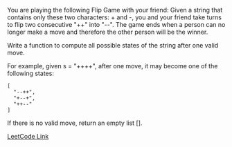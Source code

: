 You are playing the following Flip Game with your friend: Given a string that contains only these two characters: + and -, you and your friend take turns to flip two consecutive "++" into "--". The game ends when a person can no longer make a move and therefore the other person will be the winner.

Write a function to compute all possible states of the string after one valid move.

For example, given s = "++++", after one move, it may become one of the following states:
```
[
  "--++",
  "+--+",
  "++--"
]
```
If there is no valid move, return an empty list [].

[LeetCode Link](https://leetcode.com/problems/flip-game/description/)


